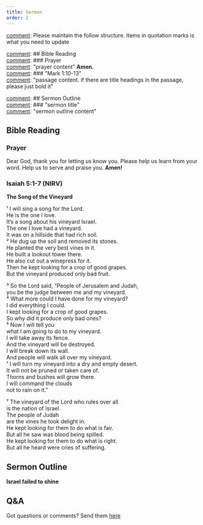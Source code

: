 ```yaml
---
title: Sermon 
order: 2
---
```


[comment]: Please maintain the follow structure. Items in quotation marks is what you need to update

[comment]: ## Bible Reading  
[comment]: ### Prayer  
[comment]: "prayer content"  **Amen.**  
[comment]:  ### "Mark 1:10-13"  
[comment]: "passage content. if there are title headings in the passage, please just bold it"  

[comment]: ## Sermon Outline  
[comment]: ### "sermon title"  
[comment]: "sermon outline content"  

[comment]: ------------------------------------------------------------------------------------
## Bible Reading
### Prayer
Dear God, thank you for letting us know you. Please help us learn from your word. Help us to serve and praise you. **Amen!**

### Isaiah 5:1-7 (NIRV)

**The Song of the Vineyard**

¹ I will sing a song for the Lord.  
He is the one I love.  
It’s a song about his vineyard Israel.  
The one I love had a vineyard.  
It was on a hillside that had rich soil.  
² He dug up the soil and removed its stones.  
He planted the very best vines in it.   
He built a lookout tower there.  
He also cut out a winepress for it.  
Then he kept looking for a crop of good grapes.  
But the vineyard produced only bad fruit.  

³ So the Lord said, “People of Jerusalem and Judah,  
you be the judge between me and my vineyard.  
⁴ What more could I have done for my vineyard?  
I did everything I could.  
I kept looking for a crop of good grapes.  
So why did it produce only bad ones?  
⁵ Now I will tell you  
what I am going to do to my vineyard.  
I will take away its fence.  
And the vineyard will be destroyed.  
I will break down its wall.  
And people will walk all over my vineyard.  
¹ I will turn my vineyard into a dry and empty desert.  
It will not be pruned or taken care of.  
Thorns and bushes will grow there.  
I will command the clouds  
not to rain on it.”  

⁷ The vineyard of the Lord who rules over all  
is the nation of Israel.  
The people of Judah  
are the vines he took delight in.  
He kept looking for them to do what is fair.  
But all he saw was blood being spilled.  
He kept looking for them to do what is right.  
But all he heard were cries of suffering.  

## Sermon Outline
**Israel failed to shine**




## Q&A
Got questions or comments? Send them [here](https://tinyurl.com/SGHACQuestionsAnswers)
